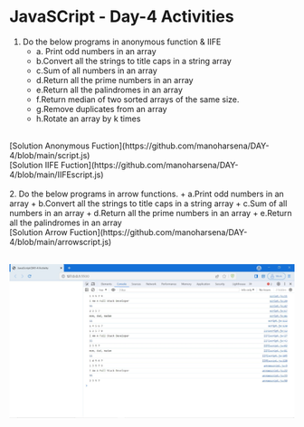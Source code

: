 
# JavaSCript - Day-4 Activities

1. Do the below programs in anonymous function & IIFE
    + a. Print odd numbers in an array
    + b.Convert all the strings to title caps in a string array
    + c.Sum of all numbers in an array
    + d.Return all the prime numbers in an array
    + e.Return all the palindromes in an array
    + f.Return median of two sorted arrays of the same size.
    + g.Remove duplicates from an array
    + h.Rotate an array by k times
<br>
[Solution Anonymous Fuction](https://github.com/manoharsena/DAY-4/blob/main/script.js)
<br>
[Solution IIFE Fuction](https://github.com/manoharsena/DAY-4/blob/main/IIFEscript.js)
<br>
<br>
2. Do the below programs in arrow functions.
    + a.Print odd numbers in an array
    + b.Convert all the strings to title caps in a string array
    + c.Sum of all numbers in an array
    + d.Return all the prime numbers in an array
    + e.Return all the palindromes in an array
<br>
[Solution Arrow Fuction](https://github.com/manoharsena/DAY-4/blob/main/arrowscript.js)
<br><br>

![Output Screenshot](<Output Screenshot.JPG>)